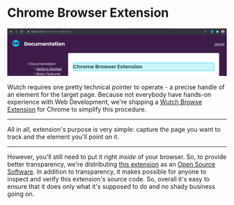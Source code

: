 # Chrome Browser Extension

![Screenshot of Wutch Documentation with active Wutch extension](/images/docs/extension-in-action.png)

Wutch requires one pretty technical pointer to operate - a precise handle of an element for the target page. Because not everybody have hands-on experience with Web Development, we're shipping a [Wutch Browse Extension](https://github.com/av/wutch-chrome-extension) for Chrome to simplify this procedure.

---

All in all, extension's purpose is very simple: capture the page you want to track and the element you'll point on it.

---

However, you'll still need to put it right _inside_ of your browser. So, to provide better transparency, we're distributing [this extension](https://github.com/av/wutch-chrome-extension) as an  [Open Source Software](https://en.wikipedia.org/wiki/Open-source_software). In addition to transparency, it makes possible for anyone to inspect and verify this extension's source code. So, overall it's easy to ensure that it does only what it's supposed to do and no shady business going on.
